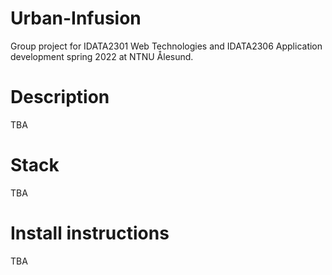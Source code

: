 # Urban-Infusion
Group project for IDATA2301 Web Technologies and IDATA2306 Application development spring 2022 at NTNU Ålesund.

# Description
TBA

# Stack
TBA

# Install instructions
TBA


